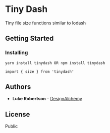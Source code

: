 # Tiny Dash

Tiny file size functions similar to lodash

## Getting Started

### Installing

```
yarn install tinydash OR npm install tinydash
```

```
import { size } from 'tinydash'
```

## Authors

* **Luke Robertson** - [DesignAlchemy](https://github.com/designalchemy/)

## License

Public
